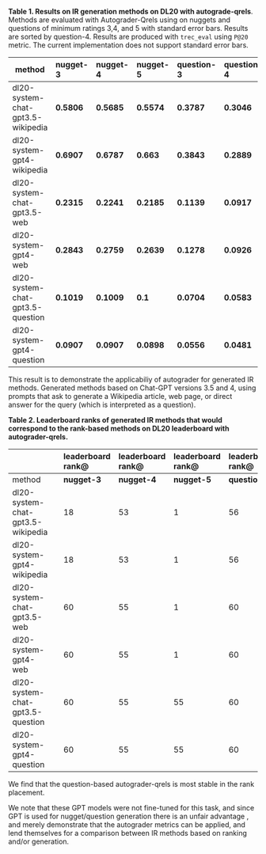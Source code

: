 

**Table 1. Results on IR generation methods on DL20 with autograde-qrels**.  Methods are evaluated with Autograder-Qrels using on nuggets and questions of minimum ratings 3,4, and 5 with standard error bars. Results are sorted by question-4. Results are produced with `trec_eval` using `P@20` metric. The current implementation does not support standard error bars.  


| method  | **nugget-3** | **nugget-4** | **nugget-5** | **question-3** | **question-4** | **question-5** |
| --- | :-- | :-- | :-- | :-- | :-- | :-- |
| dl20-system-chat-gpt3.5-wikipedia | **0.5806** | **0.5685** | **0.5574** | **0.3787** | **0.3046** | **0.2213** |
| dl20-system-gpt4-wikipedia | **0.6907** | **0.6787** | **0.663** | **0.3843** | **0.2889** | **0.1981** |
| dl20-system-chat-gpt3.5-web | **0.2315** | **0.2241** | **0.2185** | **0.1139** | **0.0917** | **0.0731** |
| dl20-system-gpt4-web | **0.2843** | **0.2759** | **0.2639** | **0.1278** | **0.0926** | **0.0657** |
| dl20-system-chat-gpt3.5-question | **0.1019** | **0.1009** | **0.1** | **0.0704** | **0.0583** | **0.0454** |
| dl20-system-gpt4-question | **0.0907** | **0.0907** | **0.0898** | **0.0556** | **0.0481** | **0.037** |



This result is to demonstrate the applicabiliy of autograder for generated IR methods. Generated methods based on Chat-GPT versions 3.5 and 4, using prompts that ask to generate a Wikipedia article, web page, or direct answer for the query (which is interpreted as a question). 




**Table 2. Leaderboard ranks of generated IR methods that would correspond to the rank-based methods on DL20 leaderboard with autograder-qrels.**


|  |  | leaderboard rank@ | leaderboard rank@ | leaderboard rank@ | leaderboard rank@ | leaderboard rank@ | leaderboard rank@ |
| :-- | --- | :-- | :-- | :-- | :-- | :-- | :-- |
| method |  | **nugget-3** | **nugget-4** | **nugget-5** | **question-3** | **question-4** | **question-5** |
| dl20-system-chat-gpt3.5-wikipedia |  | 18 | 53 | 1 | 56 | 56 | 50 |
| dl20-system-gpt4-wikipedia |  | 18 | 53 | 1 | 56 | 56 | 53 |
| dl20-system-chat-gpt3.5-web |  | 60 | 55 | 1 | 60 | 60 | 60 |
| dl20-system-gpt4-web |  | 60 | 55 | 1 | 60 | 60 | 60 |
| dl20-system-chat-gpt3.5-question |  | 60 | 55 | 55 | 60 | 60 | 60 |
| dl20-system-gpt4-question |  | 60 | 55 | 55 | 60 | 60 | 60 |


We find that the question-based autograder-qrels is most stable in the rank placement. 

We note that these GPT models were not fine-tuned for this task, and since GPT is used for nugget/question generation there is an unfair advantage , and merely demonstrate that the autograder metrics can be applied, and lend themselves for a comparison between IR methods based on ranking and/or generation.
